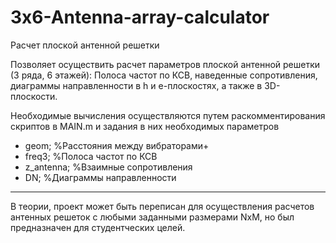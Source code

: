 # 3x6-Antenna-array-calculator
Расчет плоской антенной решетки 

Позволяет осуществить расчет параметров плоской антенной решетки (3 ряда, 6 этажей): 
Полоса частот по КСВ, наведенные сопротивления, диаграммы направленности в h и e-плоскостях, а также в 3D-плоскости.

Необходимые вычисления осуществляются путем раскомментирования скриптов в MAIN.m и задания в них необходимых параметров
- geom;                      %Расстояния между вибраторами+
- freq3;                     %Полоса частот по КСВ
- z_antenna;                 %Взаимные сопротивления
- DN;                        %Диаграммы направленности
____
В теории, проект может быть переписан для осуществления расчетов антенных решеток с любыми заданными размерами NxM, но был
предназначен для студентческих целей.

